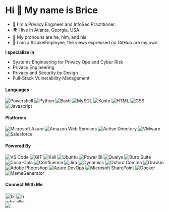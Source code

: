 Hi 👋 My name is Brice
=============================
* :closed_lock_with_key: I'm a Privacy Engineer and InfoSec Practitioner.
* 🌍 I live in Atlanta, Georgia, USA.
* 👨 My pronouns are he, him, and his.
* :loudspeaker: I am a #CokeEmployee, the views expressed on GitHub are my own.

**I specialize in**
* Systems Engineering for Privacy Ops and Cyber Risk
* Privacy Engineering
* Privacy and Security by Design
* Full-Stack Vulnerability Management

#### Languages
![Powershell](https://img.shields.io/badge/powershell-%5391FE.svg?style=for-the-badge&logo=powershell&logoColor=white&color=5391FE)
![Python](https://img.shields.io/badge/python-%3776AB.svg?style=for-the-badge&logo=python&logoColor=white&color=3776AB)
![Bash](https://img.shields.io/badge/bash-%4EAA25.svg?style=for-the-badge&logo=gnu-bash&logoColor=white&color=4EAA25)
![MySQL](https://img.shields.io/badge/SQL-%4479a1.svg?style=for-the-badge&logo=mysql&logoColor=white&color=4479a1)
![Kusto](https://img.shields.io/badge/Kusto-5E5E5E?logo=Microsoft&logoColor=white&style=for-the-badge)
![HTML](https://img.shields.io/badge/html5-%3776AB.svg?style=for-the-badge&logo=html5&logoColor=white&color=E34F26)
![CSS](https://img.shields.io/badge/css3-%1572B6.svg?style=for-the-badge&logo=css3&logoColor=white&color=1572B6)
![Javascript](https://img.shields.io/badge/javscript-%F7DF1E.svg?style=for-the-badge&logo=javascript&logoColor=black&color=F7DF1E)

#### Platforms
![Microsoft Azure](https://img.shields.io/badge/Azure-0078D4?logo=microsoft-azure&logoColor=white&style=for-the-badge)
![Amazon Web Services](https://img.shields.io/badge/AWS-232F3E?logo=amazon-aws&logoColor=white&style=for-the-badge)
![Active Directory](https://img.shields.io/badge/Active%20Directory-5E5E5E?logo=Microsoft&logoColor=white&style=for-the-badge)
![VMware](https://img.shields.io/badge/vmware-607078.svg?style=for-the-badge&logo=vmware&logoColor=white&color=00a1e0)
![Salesforce](https://img.shields.io/badge/Salesforce-00A1e0.svg?style=for-the-badge&logo=salesforce&logoColor=white&color=00a1e0)

#### Powered By 
![VS Code](https://img.shields.io/badge/VS%20Code-007ACC.svg?&style=for-the-badge&logo=visual-studio-code&logoColor=white)
![GIT](https://img.shields.io/badge/git-%3776AB.svg?style=for-the-badge&logo=git&logoColor=white&color=F05032)
![Kali](https://img.shields.io/badge/kali-557c94.svg?style=for-the-badge&logo=kali-linux&logoColor=white)
![Ubuntu](https://img.shields.io/badge/Ubuntu-E95420.svg?style=for-the-badge&logo=ubuntu&logoColor=white)
![Power BI](https://img.shields.io/badge/power%20bi-f2c811.svg?&style=for-the-badge&logo=power-bi&logoColor=white)
![Qualys](https://img.shields.io/badge/Qualys-Ed2e26.svg?style=for-the-badge&logo=qualys&logoColor=white)
![Burp Suite](https://img.shields.io/badge/Burp%20Suite-ff6633.svg?style=for-the-badge&logo=pytorch-lightning&logoColor=white)
![Coca-Cola](https://img.shields.io/badge/Coke%20Zero-f40000.svg?style=for-the-badge&logo=coca-cola&logoColor=black)
![Confluence](https://img.shields.io/badge/confluence-172b4d.svg?style=for-the-badge&logo=confluence&logoColor=white)
![Jira](https://img.shields.io/badge/jira-0052cc.svg?style=for-the-badge&logo=confluence&logoColor=white)
![Dynamics](https://img.shields.io/badge/Dynamics-002050.svg?style=for-the-badge&logo=dynamics-365&logoColor=white)
![Oxford Comma](https://img.shields.io/badge/Oxford%20Commas-2496ed.svg?style=for-the-badge&logo=common-workflow-language&logoColor=white)
![Draw.io](https://img.shields.io/badge/Draw.io-F08705.svg?style=for-the-badge&logo=diagrams.net&logoColor=white)
![Adobe Photoshop](https://img.shields.io/badge/Photoshop-31A8ff.svg?style=for-the-badge&logo=adobe-photoshop&logoColor=white)
![Azure DevOps](https://img.shields.io/badge/Azure%20DevOps-0078d7.svg?style=for-the-badge&logo=azure-devops&logoColor=white)
![Microsoft SharePoint](https://img.shields.io/badge/Sharepoint-0078d4.svg?style=for-the-badge&logo=microsoft-sharepoint&logoColor=white)
![Docker](https://img.shields.io/badge/docker-2496ed.svg?style=for-the-badge&logo=docker&logoColor=white)
![MemeGenerator](https://img.shields.io/badge/Meme-Generator-f40000.svg?&style=for-the-badge&logoColor=white)

#### Connect With Me 
  <a href="https://www.linkedin.com/in/badobson" target="blank"><img align="left" src="https://img.shields.io/badge/BADobson-informational?style=for-the-badge&logo=LinkedIn&logoColor=white&color=0077B5" alt="badobson" height="30" /></a>
  <a href="mailto:hello@bricedobson.com" target="blank"><img align="left" src="https://img.shields.io/badge/hello@bricedobson.com-informational?style=for-the-badge&logo=Microsoft%20Outlook&logoColor=white&color=0078D4" alt="hello@bricedobson.com" height="30" /></a>
<br>

![](https://komarev.com/ghpvc/?username=bricedobson)
